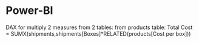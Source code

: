 # Power-BI
DAX for multiply 2 measures from 2 tables: 
from products table: Total Cost = SUMX(shipments,shipments[Boxes]*RELATED(products[Cost per box]))
